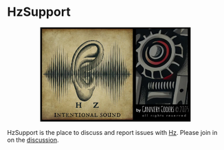# HzSupport

<center><img src="hzAbout.webp" style="width:350px"></center>

HzSupport is the place to discuss and report issues with [Hz](https://cannerycoders.com/Hz).  Please join in on the [discussion](https://github.com/cannerycoders/HzSupport/discussions).
